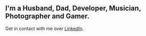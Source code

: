 ## I'm a Husband, Dad, Developer, Musician, Photographer and Gamer.

Get in contact with me over [LinkedIn].


[LinkedIn]: https://www.linkedin.com/in/chadley-clark-1129b860/

